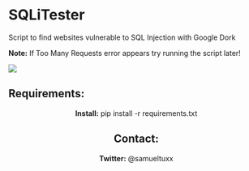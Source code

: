 # SQLiTester
Script to find websites vulnerable to SQL Injection with Google Dork

<b>Note:</b> If Too Many Requests error appears try running the script later!

<img src="http://i.imgur.com/hGITjWt.png" />


<h2>Requirements:</h2>
<center><b>Install:</b> pip install -r requirements.txt

<h2>Contact:</h2>
<center><b>Twitter:</b> @samueltuxx
